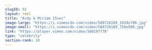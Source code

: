 ```yaml
---
slugID: 92 
layout: reel
title: "Ardy & Miriam 15sec"
image-large: "https://i.vimeocdn.com/video/588726189_1920x700.jpg"
image-small: "https://i.vimeocdn.com/video/588726189_750x500.jpg"
link: "https://player.vimeo.com/video/160197778"
type: "celebrity"
section-rank: 10
---
```

